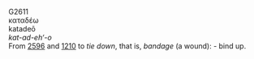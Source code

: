 <body>
  <p>G2611<br>  καταδέω  <br> katadeō  <br><i>kat-ad-eh‘-o </i><br>From <a href="g2596.htm">2596</a> and <a href="g1210.htm">1210</a>  to <i>tie</i> <i>down</i>, that is, <i>bandage</i> (a wound): - bind up.<br></p>
 </body>